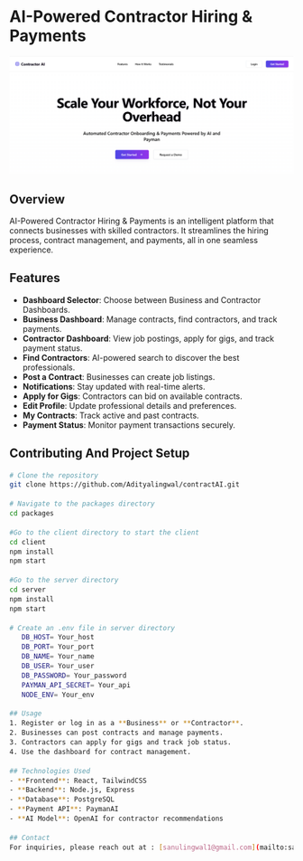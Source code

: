 # AI-Powered Contractor Hiring & Payments

<img src="./packages/./client/images/Screenshot 2025-03-30 185108.png" width="800" alt="Project Logo">

## Overview
AI-Powered Contractor Hiring & Payments is an intelligent platform that connects businesses with skilled contractors. It streamlines the hiring process, contract management, and payments, all in one seamless experience.

## Features
- **Dashboard Selector**: Choose between Business and Contractor Dashboards.
- **Business Dashboard**: Manage contracts, find contractors, and track payments.
- **Contractor Dashboard**: View job postings, apply for gigs, and track payment status.
- **Find Contractors**: AI-powered search to discover the best professionals.
- **Post a Contract**: Businesses can create job listings.
- **Notifications**: Stay updated with real-time alerts.
- **Apply for Gigs**: Contractors can bid on available contracts.
- **Edit Profile**: Update professional details and preferences.
- **My Contracts**: Track active and past contracts.
- **Payment Status**: Monitor payment transactions securely.



## Contributing And Project Setup
```bash
# Clone the repository
git clone https://github.com/Adityalingwal/contractAI.git

# Navigate to the packages directory
cd packages

#Go to the client directory to start the client
cd client 
npm install 
npm start

#Go to the server directory
cd server 
npm install 
npm start

# Create an .env file in server directory
   DB_HOST= Your_host
   DB_PORT= Your_port
   DB_NAME= Your_name
   DB_USER= Your_user
   DB_PASSWORD= Your_password
   PAYMAN_API_SECRET= Your_api
   NODE_ENV= Your_env

## Usage
1. Register or log in as a **Business** or **Contractor**.
2. Businesses can post contracts and manage payments.
3. Contractors can apply for gigs and track job status.
4. Use the dashboard for contract management.

## Technologies Used
- **Frontend**: React, TailwindCSS
- **Backend**: Node.js, Express
- **Database**: PostgreSQL
- **Payment API**: PaymanAI
- **AI Model**: OpenAI for contractor recommendations

## Contact
For inquiries, please reach out at : [sanulingwal1@gmail.com](mailto:sanulingwal1@gmail.com).

